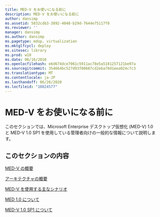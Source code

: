```yaml
---
title: MED-V をお使いになる前に
description: MED-V をお使いになる前に
author: dansimp
ms.assetid: 5832cdb3-3892-4048-b29d-7644e75117f0
ms.reviewer: ''
manager: dansimp
ms.author: dansimp
ms.pagetype: mdop, virtualization
ms.mktglfcycl: deploy
ms.sitesec: library
ms.prod: w10
ms.date: 06/16/2016
ms.openlocfilehash: e6d674dce7061c5911ac78e5a5181257121be97a
ms.sourcegitcommit: 354664bc527d93f80687cd2eba70d1eea024c7c3
ms.translationtype: MT
ms.contentlocale: ja-JP
ms.lasthandoff: 06/26/2020
ms.locfileid: "10824577"
---
```

# MED-V をお使いになる前に


このセクションでは、Microsoft Enterprise デスクトップ仮想化 (MED-V) 1.0 と MED-V 1.0 SP1 を使用している管理者向けの一般的な情報について説明します。

## このセクションの内容


<a href="" id="overview-of-med-v"></a>[MED-V の概要](overview-of-med-v.md)  

<a href="" id="high-level-architecture"></a>[アーキテクチャの概要](high-level-architecturemedv.md)  

<a href="" id="key-scenarios-for-using-med-v"></a>[MED-V を使用する主なシナリオ](key-scenarios-for-using-med-v.md)  

<a href="" id="about-med-v-1-0"></a>[MED 1.0 について](about-med-v-10.md)  

<a href="" id="about-med-v-1-0-sp1"></a>[MED-V 1.0 SP1 について](about-med-v-10-sp1.md)  

 

 





